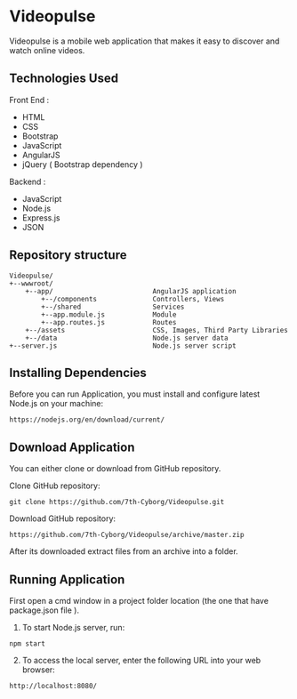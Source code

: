 # Videopulse

Videopulse is a mobile web application that makes it easy to discover and watch online videos.

## Technologies Used

Front End :

* HTML
* CSS
* Bootstrap
* JavaScript
* AngularJS
* jQuery ( Bootstrap dependency )

Backend :

* JavaScript
* Node.js
* Express.js
* JSON

## Repository structure

```
Videopulse/
+--wwwroot/
	+--app/							AngularJS application
		+--/components 				Controllers, Views
		+--/shared 					Services
		+--app.module.js 			Module
		+--app.routes.js 			Routes
	+--/assets 						CSS, Images, Third Party Libraries
	+--/data 						Node.js server data
+--server.js 						Node.js server script
```

## Installing Dependencies

Before you can run Application, you must install and configure latest Node.js on your machine:

```
https://nodejs.org/en/download/current/
```

## Download Application

You can either clone or download from GitHub repository.

Clone GitHub repository:

```
git clone https://github.com/7th-Cyborg/Videopulse.git
```

Download GitHub repository:

```
https://github.com/7th-Cyborg/Videopulse/archive/master.zip
```

After its downloaded extract files from an archive into a folder.

## Running Application

First open a cmd window in a project folder location (the one that have package.json file ).

1. To start Node.js server, run:

```
npm start
```

2. To access the local server, enter the following URL into your web browser:

```
http://localhost:8080/
```